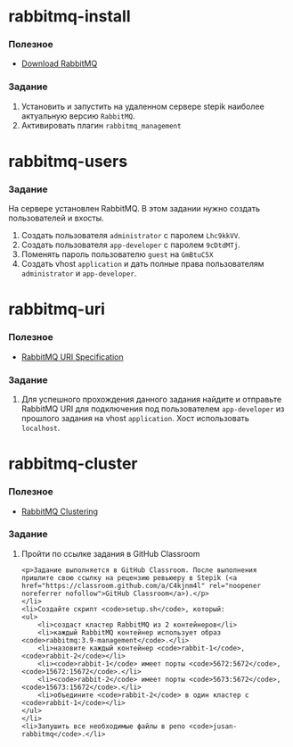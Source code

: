 <h1>rabbitmq-install</h1>

<h3>Полезное</h3>

<ul>
	<li><a href="https://www.rabbitmq.com/download.html" rel="nofollow noopener noreferrer">Download RabbitMQ</a></li>
</ul>

<h3>Задание</h3>

<ol>
	<li>Установить и запустить на удаленном сервере stepik наиболее актуальную версию <code>RabbitMQ</code>.</li>
	<li>Активировать плагин <code>rabbitmq_management</code></li>
</ol>




<h1>rabbitmq-users</h1>

<h3>Задание</h3>

<p>На сервере установлен RabbitMQ. В этом задании нужно создать пользователей и вхосты.</p>

<ol>
	<li>Создать пользователя <code>administrator</code> с паролем <code>Lhc9kkVV</code>.</li>
	<li>Создать пользователя <code>app-developer</code> с паролем <code>9cDtdMTj</code>.</li>
	<li>Поменять пароль пользователю <code>guest</code> на <code>GmBtuC5X</code></li>
	<li>Создать vhost <code>application</code> и дать полные права пользователям <code>administrator</code> и <code>app-developer</code>.</li>
</ol>





<h1>rabbitmq-uri</h1>

<h3>Полезное</h3>

<ul>
	<li><a href="https://www.rabbitmq.com/uri-spec.html" rel="nofollow noopener noreferrer">RabbitMQ URI Specification</a></li>
</ul>

<h3>Задание</h3>

<ol>
	<li>Для успешного прохождения данного задания найдите и отправьте RabbitMQ URI для подключения под пользователем <code>app-developer</code> из прошлого задания на vhost <code>application</code>. Хост использовать <code>localhost</code>.</li>
</ol>




<h1>rabbitmq-cluster</h1>

<h3>Полезное</h3>

<ul>
	<li><a href="https://www.rabbitmq.com/clustering.html" rel="nofollow noopener noreferrer">RabbitMQ Clustering</a></li>
</ul>

<h3>Задание</h3>

<ol>
	<li>
	<p>Пройти по ссылке задания в GitHub Classroom</p>

	<p>Задание выполняется в GitHub Classroom. После выполнения пришлите свою ссылку на рецензию ревьюеру в Stepik (<a href="https://classroom.github.com/a/C4kjnm4l" rel="noopener noreferrer nofollow">GitHub Classroom</a>).</p>
	</li>
	<li>Создайте скрипт <code>setup.sh</code>, который:
	<ul>
		<li>создаст кластер RabbitMQ из 2 контейнеров</li>
		<li>каждый RabbitMQ контейнер использует образ <code>rabbitmq:3.9-management</code>.</li>
		<li>назовите каждый контейнер <code>rabbit-1</code>, <code>rabbit-2</code></li>
		<li><code>rabbit-1</code> имеет порты <code>5672:5672</code>, <code>15672:15672</code>.</li>
		<li><code>rabbit-2</code> имеет порты <code>5673:5672</code>, <code>15673:15672</code>.</li>
		<li>объедините <code>rabbit-2</code> в один кластер с <code>rabbit-1</code></li>
	</ul>
	</li>
	<li>Запушить все необходимые файлы в репо <code>jusan-rabbitmq</code>.</li>
</ol>